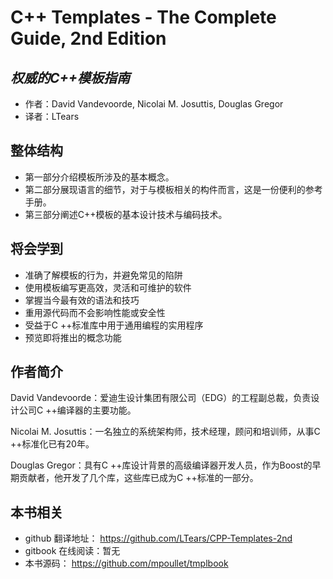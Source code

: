 C++ Templates - The Complete Guide, 2nd Edition
=========================
*权威的C++模板指南*
-------------------------
- 作者：David Vandevoorde, Nicolai M. Josuttis, Douglas Gregor
- 译者：LTears

## 整体结构

- 第一部分介绍模板所涉及的基本概念。
- 第二部分展现语言的细节，对于与模板相关的构件而言，这是一份便利的参考手册。
- 第三部分阐述C++模板的基本设计技术与编码技术。

## 将会学到

- 准确了解模板的行为，并避免常见的陷阱
- 使用模板编写更高效，灵活和可维护的软件
- 掌握当今最有效的语法和技巧 
- 重用源代码而不会影响性能或安全性 
- 受益于C ++标准库中用于通用编程的实用程序
- 预览即将推出的概念功能 

## 作者简介

David Vandevoorde：爱迪生设计集团有限公司（EDG）的工程副总裁，负责设计公司C ++编译器的主要功能。

Nicolai M. Josuttis：一名独立的系统架构师，技术经理，顾问和培训师，从事C ++标准化已有20年。

Douglas Gregor：具有C ++库设计背景的高级编译器开发人员，作为Boost的早期贡献者，他开发了几个库，这些库已成为C ++标准的一部分。


## 本书相关

- github 翻译地址： https://github.com/LTears/CPP-Templates-2nd 
- gitbook 在线阅读：暂无
- 本书源码： https://github.com/mpoullet/tmplbook 

